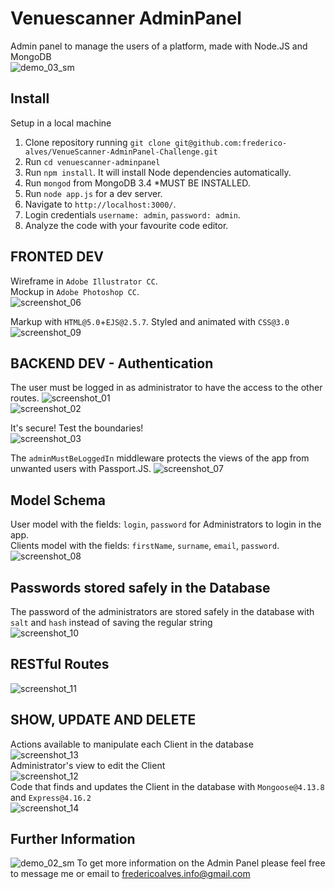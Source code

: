 # Venuescanner AdminPanel
Admin panel to manage the users of a platform, made with Node.JS and MongoDB
<br>
![demo_03_sm](https://user-images.githubusercontent.com/31135848/34550847-10b72d74-f10c-11e7-96c9-f813dae8c427.png)
<br>

## Install
Setup in a local machine
1. Clone repository running `git clone git@github.com:frederico-alves/VenueScanner-AdminPanel-Challenge.git`<br>
2. Run `cd venuescanner-adminpanel`
3. Run `npm install`. It will install Node dependencies automatically.
4. Run `mongod` from MongoDB 3.4 *MUST BE INSTALLED.
5. Run `node app.js` for a dev server.
6. Navigate to `http://localhost:3000/`.
7. Login credentials `username: admin`, `password: admin`.
8. Analyze the code with your favourite code editor.

## FRONTED DEV
Wireframe in `Adobe Illustrator CC`.<br>Mockup in `Adobe Photoshop CC`.<br>
![screenshot_06](https://user-images.githubusercontent.com/31135848/34549134-44e5c1fe-f0fe-11e7-9b06-b3173477cf81.png)

Markup with `HTML@5.0`+`EJS@2.5.7`. Styled and animated with `CSS@3.0`
![screenshot_09](https://user-images.githubusercontent.com/31135848/34549751-0151b240-f103-11e7-9dce-1cbd73da081a.png)

## BACKEND DEV - Authentication
The user must be logged in as administrator to have the access to the other routes.
![screenshot_01](https://user-images.githubusercontent.com/31135848/34548408-e0ea3e0e-f0f9-11e7-95e9-a3e1ca0e3342.png)<br>
![screenshot_02](https://user-images.githubusercontent.com/31135848/34548545-8d27e996-f0fa-11e7-82e5-c4b217842465.png)
<br>

It's secure! Test the boundaries!<br>
![screenshot_03](https://user-images.githubusercontent.com/31135848/34548588-d13c9032-f0fa-11e7-9c10-05a0aca470e6.png)
<br>

The `adminMustBeLoggedIn` middleware protects the views of the app from unwanted users with Passport.JS. 
![screenshot_07](https://user-images.githubusercontent.com/31135848/34549352-f6af3b4e-f0ff-11e7-8c61-4e995bbfff64.png)

## Model Schema
User model with the fields: `login`, `password` for Administrators to login in the app.<br>
Clients model with the fields: `firstName`, `surname`, `email`, `password`.
![screenshot_08](https://user-images.githubusercontent.com/31135848/34549941-a5f9d7ea-f104-11e7-96dc-5a4977ae5cf0.png)

## Passwords stored safely in the Database
The password of the administrators are stored safely in the database with `salt` and `hash` instead of saving the regular string <br>
![screenshot_10](https://user-images.githubusercontent.com/31135848/34549964-d184cd66-f104-11e7-91f9-965551fbe9bb.png)

## RESTful Routes
![screenshot_11](https://user-images.githubusercontent.com/31135848/34550159-70c47f7e-f106-11e7-9c29-5c8687135bc8.png)

## SHOW, UPDATE AND DELETE
Actions available to manipulate each Client in the database<br>
![screenshot_13](https://user-images.githubusercontent.com/31135848/34551020-a34411a6-f10d-11e7-80c8-f06fd772de36.png)
<br>
Administrator's view to edit the Client
<br>
![screenshot_12](https://user-images.githubusercontent.com/31135848/34551019-a32b1d72-f10d-11e7-8a89-b4ffe0046c93.png)
<br>
Code that finds and updates the Client in the database with `Mongoose@4.13.8` and `Express@4.16.2`
<br>
![screenshot_14](https://user-images.githubusercontent.com/31135848/34551021-a359e4e0-f10d-11e7-9eba-f50d58000711.png)

## Further Information
![demo_02_sm](https://user-images.githubusercontent.com/31135848/34550738-235b4eca-f10b-11e7-9be8-a5f2cf9dce8e.png)
To get more information on the Admin Panel please feel free to message me or email to fredericoalves.info@gmail.com
